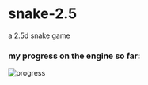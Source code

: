 # snake-2.5
a 2.5d snake game


### my progress on the engine so far:

![progress](http://i.imgur.com/zCus69P.png)
